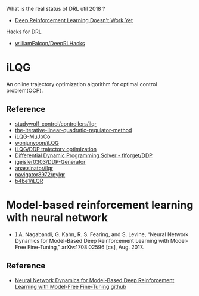 What is the real status of DRL util 2018 ?

- [Deep Reinforcement Learning Doesn't Work Yet](https://www.alexirpan.com/2018/02/14/rl-hard.html)

Hacks for DRL
- [williamFalcon/DeepRLHacks](https://github.com/williamFalcon/DeepRLHacks/blob/master/README.md)


# iLQG
An online trajectory optimization algorithm for optimal control problem(OCP).

## Reference
- [studywolf_control/controllers/ilqr](https://github.com/studywolf/control/blob/master/studywolf_control/controllers/ilqr.py)
- [the-iterative-linear-quadratic-regulator-method](https://studywolf.wordpress.com/2016/02/03/the-iterative-linear-quadratic-regulator-method/)
- [iLQG-MuJoCo](https://github.com/MahanFathi/iLQG-MuJoCo)
- [wonjunyoon/iLQG](https://github.com/wonjunyoon/iLQG)
- [iLQG/DDP trajectory optimization](https://www.mathworks.com/matlabcentral/fileexchange/52069-ilqg-ddp-trajectory-optimization)
- [Differential Dynamic Programming Solver - flforget/DDP](https://github.com/flforget/DDP)
- [jgeisler0303/DDP-Generator](https://github.com/jgeisler0303/DDP-Generator)
- [anassinator/ilqr](https://github.com/anassinator/ilqr)
- [navigator8972/pylqr](https://github.com/navigator8972/pylqr)
- [b4be1/iLQR](https://github.com/b4be1/iLQR)



# Model-based reinforcement learning with neural network


- [1](https://arxiv.org/abs/1708.02596) A. Nagabandi, G. Kahn, R. S. Fearing, and S. Levine, “Neural Network Dynamics for Model-Based Deep Reinforcement Learning with Model-Free Fine-Tuning,” arXiv:1708.02596 [cs], Aug. 2017.

## Reference
- [Neural Network Dynamics for Model-Based Deep Reinforcement Learning with Model-Free Fine-Tuning github](https://github.com/nagaban2/nn_dynamics)
